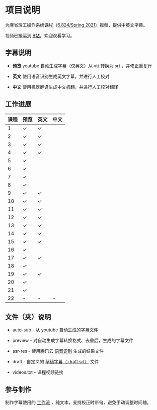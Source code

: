 # 项目说明

为麻省理工操作系统课程（[6.824/Spring 2021](https://pdos.csail.mit.edu/6.824/schedule.html)）视频，提供中英文字幕。

视频已搬运到 [B站](https://www.bilibili.com/video/BV16f4y1z7kn/)，欢迎观看学习。

## 字幕说明

- **预览** youtube 自动生成字幕（仅英文）从 vtt 转换为 srt ，并修正重复行

- **英文** 使用语音识别生成英文字幕，并进行人工校对

- **中文** 使用机器翻译生成中文机翻，并进行人工校对翻译

## 工作进展

| 课程 | 预览    | 英文    | 中文    |
| ---- | ------- | ------- | ------- |
| 1    | &check; | &check; |         |
| 2    | &check; | &check; |         |
| 3    | &check; | &check; |         |
| 4    | &check; | &check; |         |
| 5    | &check; |         |         |
| 6    | &check; |         |         |
| 7    | &check; |         |         |
| 8    | &check; |         |         |
| 9    | &check; | &check; |         |
| 10   | &check; | &check; |         |
| 11   | &check; | &check; |         |
| 12   | &check; | &check; |         |
| 13   | &check; | &check; |         |
| 14   | &check; | &check; |         |
| 15   | &check; | &check; |         |
| 16   | &check; |         |         |
| 17   | &check; | &check; |         |
| 18   | &check; |         |         |
| 19   | &check; | &check; |         |
| 20   | &check; |         |         |
| 21   | &check; |         |         |
| 22   | -       | -       | -       |

## 文件（夹）说明

- auto-sub - 从 youtube 自动生成的字幕文件

- preview - 对自动生成字幕转换格式、去重后，生成的字幕文件

- asr-res - 使用腾讯云 [语音识别](https://cloud.tencent.com/document/product/1093/37139) 生成的结果文件

- draft - 自定义的 [草稿字幕（.draft.srt）](https://github.com/mayf09/subtitle-tools/blob/develop/draft.srt.md) 文件

- videos.txt - 课程视频链接

## 参与制作

制作字幕使用的 [工作流](https://github.com/mayf09/subtitle-tools/blob/develop/example/README.md) ，纯文本，支持校正时断句，避免手动调整时间轴。
